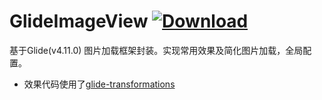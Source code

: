 # GlideImageView [ ![Download](https://api.bintray.com/packages/ymexcn/maven/kitx-widget-glide/images/download.svg) ](https://bintray.com/ymexcn/maven/kitx-widget-glide/_latestVersion)
                 


基于Glide(v4.11.0) 图片加载框架封装。实现常用效果及简化图片加载，全局配置。




- 效果代码使用了[glide-transformations](https://github.com/wasabeef/glide-transformations)
